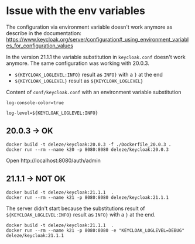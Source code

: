 # Issue with the env variables

The configuration via environment variable doesn't work anymore as describe in the documentation: https://www.keycloak.org/server/configuration#_using_environment_variables_for_configuration_values

In the version 21.1.1 the variable substitution in `keycloak.conf` doesn't work anymore. The same configuration was working with 20.0.3.

- `${KEYCLOAK_LOGLEVEL:INFO}` result as `INFO}` with a `}` at the end
- `${KEYCLOAK_LOGLEVEL}` result as `${KEYCLOAK_LOGLEVEL}`

Content of `conf/keycloak.conf` with an environment variable substitution

```
log-console-color=true

log-level=${KEYCLOAK_LOGLEVEL:INFO}
```

## 20.0.3 -> OK

```shell
docker build -t deleze/keycloak:20.0.3 -f ./Dockerfile_20.0.3 .
docker run --rm --name k20 -p 8080:8080 deleze/keycloak:20.0.3
```
Open http://localhost:8080/auth/admin

## 21.1.1 -> NOT OK

```shell
docker build -t deleze/keycloak:21.1.1  .
docker run --rm --name k21 -p 8080:8080 deleze/keycloak:21.1.1
```

The server didn't start because the substitutions result of `${KEYCLOAK_LOGLEVEL:INFO}` result as `INFO}` with a `}` at the end.  


```shell
docker build -t deleze/keycloak:21.1.1  .
docker run --rm --name k21 -p 8080:8080 -e "KEYCLOAK_LOGLEVEL=DEBUG" deleze/keycloak:21.1.1
```
